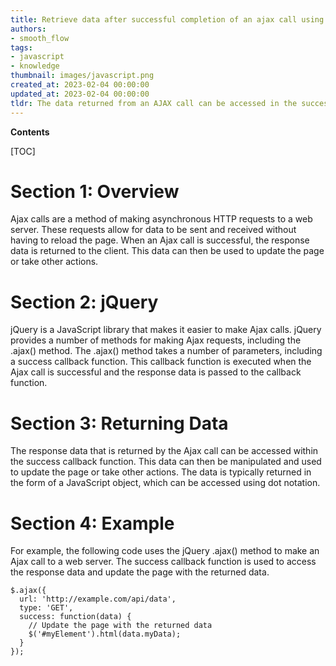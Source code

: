 ```yaml
---
title: Retrieve data after successful completion of an ajax call using jquery
authors:
- smooth_flow
tags:
- javascript
- knowledge
thumbnail: images/javascript.png
created_at: 2023-02-04 00:00:00
updated_at: 2023-02-04 00:00:00
tldr: The data returned from an AJAX call can be accessed in the success callback function.
---
```


**Contents**

[TOC]

# Section 1: Overview

Ajax calls are a method of making asynchronous HTTP requests to a web server. These requests allow for data to be sent and received without having to reload the page. When an Ajax call is successful, the response data is returned to the client. This data can then be used to update the page or take other actions.

# Section 2: jQuery

jQuery is a JavaScript library that makes it easier to make Ajax calls. jQuery provides a number of methods for making Ajax requests, including the .ajax() method. The .ajax() method takes a number of parameters, including a success callback function. This callback function is executed when the Ajax call is successful and the response data is passed to the callback function.

# Section 3: Returning Data

The response data that is returned by the Ajax call can be accessed within the success callback function. This data can then be manipulated and used to update the page or take other actions. The data is typically returned in the form of a JavaScript object, which can be accessed using dot notation.

# Section 4: Example

For example, the following code uses the jQuery .ajax() method to make an Ajax call to a web server. The success callback function is used to access the response data and update the page with the returned data.

```
$.ajax({
  url: 'http://example.com/api/data',
  type: 'GET',
  success: function(data) {
    // Update the page with the returned data
    $('#myElement').html(data.myData);
  }
});
```
